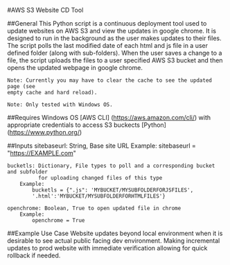 #AWS S3 Website CD Tool

##General
    This Python script is a continuous deployment tool used to update websites on 
    AWS S3 and view the updates in google chrome. It is designed to run in the
    background as the user makes updates to their files. The script polls the last
    modified date of each html and js file in a user defined folder (along with
    sub-folders). When the user saves a change to a file, the script uploads the
    files to a user specified AWS S3 bucket and then opens the updated webpage
    in google chrome.

    Note: Currently you may have to clear the cache to see the updated page (see
    empty cache and hard reload).

    Note: Only tested with Windows OS. 

##Requires
    Windows OS
    [AWS CLI] (https://aws.amazon.com/cli/) with appropriate credentials to access S3 buckects
    [Python] (https://www.python.org/) 

##Inputs
    sitebaseurl: String, Base site URL
        Example:
            sitebaseurl = "https://EXAMPLE.com" 

    bucketls: Dictionary, File types to poll and a corresponding bucket and subfolder
              for uploading changed files of this type
        Example:
            bucketls = {".js": 'MYBUCKET/MYSUBFOLDERFORJSFILES',
            '.html':'MYBUCKET/MYSUBFOLDERFORHTMLFILES'} 

    openchrome: Boolean, True to open updated file in chrome
        Example:
            openchrome = True 

##Example Use Case
    Website updates beyond local environment when it is desirable to see actual
    public facing dev environment. Making incremental updates to prod website with
    immediate verification allowing for quick rollback if needed.     